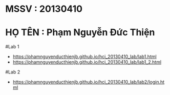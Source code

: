 
# MSSV : 20130410
# HỌ TÊN : Phạm Nguyễn Đức Thiện

#Lab 1
   + https://phamnguyenducthienjb.github.io/hci_20130410_lab/lab1.html
   + https://phamnguyenducthienjb.github.io/hci_20130410_lab/lab1_2.html

#Lab 2
   + https://phamnguyenducthienjb.github.io/hci_20130410_lab/lab2/login.html
